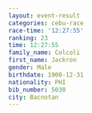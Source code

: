 ```yaml
---
layout: event-result 
categories: cebu-race 
race-time: '12:27:55'
ranking: 23
time: 12:27:55
family_name: Colcoli
first_name: Jackron
gender: Male
birthdate: 1900-12-31
nationality: PHI
bib_number: 5030
city: Bacnotan
---
```

